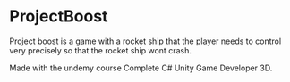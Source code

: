 # ProjectBoost
Project boost is a game with a rocket ship that the player needs to control very precisely so that the rocket ship wont crash.

Made with the undemy course Complete C# Unity Game Developer 3D.

